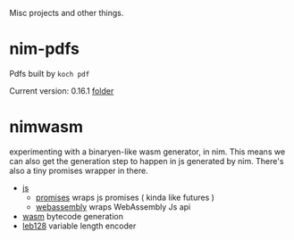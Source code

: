 Misc projects and other things.

# nim-pdfs

Pdfs built by `koch pdf`

Current version: 0.16.1
[folder](https://github.com/stisa/misc/blob/master/nim-pdfs)

# nimwasm

experimenting with a binaryen-like wasm generator, in nim. This means we can also get the generation step to happen in js generated by nim. There's also a tiny promises wrapper in there.

- [js](https://github.com/stisa/misc/blob/master/nimwasm/src/nimwasm/js/)
  - [promises](https://github.com/stisa/misc/blob/master/nimwasm/src/nimwasm/js/promises.nim) wraps js promises ( kinda like futures )
  - [webassembly](https://github.com/stisa/misc/blob/master/nimwasm/src/nimwasm/js/webassembly.nim) wraps WebAssembly Js api
- [wasm](https://github.com/stisa/misc/blob/master/nimwasm/src/nimwasm/wasm) bytecode generation
- [leb128](https://github.com/stisa/misc/blob/master/nimwasm/src/nimwasm/leb128.nim) variable length encoder

